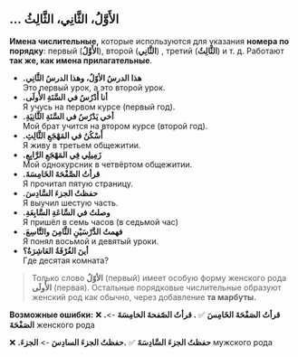 ﻿… الأَوَّلُ، الثَّانِي، الثَّالِثُ 
--
**Имена числительные,** которые используются для указания **номера по порядку**: первый (**الأَوَّلُ**), второй (**الثَّانِي**) , третий (**الثَّالِثُ**) и т. д.  Работают **так же, как имена прилагательные**. 

-   **.هذا الدرسُ الأوّلُ، وهذا الدرسُ الثَّانِي**  
    Это первый урок, а это второй урок.
-   **.أنا أَدْرُسُ في السَّنَةِ الأُولَى**  
    Я учусь на первом курсе (первый год).
-   **.أخي يَدْرُسُ في السَّنَةِ الثَّانِيَةِ**  
    Мой брат учится на втором курсе (второй год).
-   **.أَسْكُنُ في المَهْجَعِ الثَّالِثِ**  
    Я живу в третьем общежитии.
- **.زَمِيلِي فِي المَهْجَعِ الرَّابِعِ**  
   Мой однокурсник в четвёртом общежитии.
-   **.قرأتُ الصَّفْحَةَ الخَامِسَةَ**  
    Я прочитал пятую страницу.
-   **.حفظتُ الجزءَ السَّادِسَ**  
    Я выучил шестую часть.
  - **.وصلتُ في السَّاعَةِ السَّابِعَةِ**  
    Я пришёл в семь часов (в седьмой час)
-   **.فهمتُ الدَّرْسَيْنِ الثَّامِنَ والتَّاسِعَ**  
    Я понял восьмой и девятый уроки.
-   **أينَ الغُرْفَةُ العَاشِرَةُ؟**  
    Где десятая комната?

> Только слово **الأوّلُ** (первый) имеет особую форму женского рода  **الأُولَى** (первая). Остальные порядковые числительные образуют женский род как обычно, через добавление **та марбуты.**

**Возможные ошибки:**
❌ **.قرأتُ الصَفْحَةَ الخَامِسَ** 
✅ **. قرأتُ الصّفحةَ الخامِسَةَ**
-> **الصَفْحَةَ** женского рода

❌ **.حفظتُ الجزءَ السَّادِسَةَ**
✅ **.حفظتُ الجزءَ السادِسَ**
-> **الجزءَ** мужского рода
